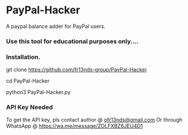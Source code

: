 # PayPal-Hacker
A paypal balance adder for PayPal users.
### Use this tool for educational purposes only....
### Installation.
git clone https://github.com/fr13nds-group/PayPal-Hacker

cd PayPal-Hacker

python3 PayPal-Hacker.py
### API Key Needed
To get the API key, pls contact author @ ofr13nds@gmail.com 
Or through WhatsApp @ https://wa.me/message/ZOLFXBZ6JEU4D1
